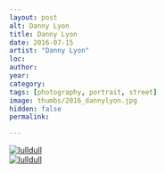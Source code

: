 ```yaml
---
layout: post
alt: Danny Lyon
title: Danny Lyon
date: 2016-07-15
artist: "Danny Lyon"
loc: 
author: 
year: 
category: 
tags: [photography, portrait, street]
image: thumbs/2016_dannylyon.jpg
hidden: false
permalink:

---
```




<div class="post_image">
	<a href="{{ site.baseurl }}/images/posts/2016_dannylyon/001.jpg" target="_blank">
	<img src="{{ site.baseurl }}/images/posts/2016_dannylyon/001.jpg" alt="lulldull"></a>
</div>

<div class="post_image">
	<a href="{{ site.baseurl }}/images/posts/2016_dannylyon/002.jpg" target="_blank">
	<img src="{{ site.baseurl }}/images/posts/2016_dannylyon/002.jpg" alt="lulldull"></a>
</div>
